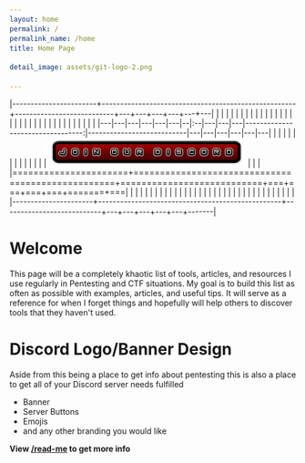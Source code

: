 ```yaml
---
layout: home
permalink: /
permalink_name: /home
title: Home Page

detail_image: assets/git-logo-2.png

---
```


|-----------------------+-----------------------------------------------------+---------------------------+---+---+---+---+---+---|
|   |   |   |   |   |   |  |   |   |   |   |   |   |   |   |   |   |   |   |  |   |   |   |   |   |   |   |   |   |   |   |   |   |
|---|---|---|---|---|---|--|:--|---|---|---|---------------------------------:|---------------------------|---|---|---|---|---|---|
|   |   |   |   |   |   |  |   |   |   |   |  |[![Discord Invite](assets/Discord-Bnt-3.png)](https://discord.gg/bJMRK96)  |   |   |
|======================+==================================================+===========================+===+===+===+===+=======+===|
|   |   |   |   |   |   |  |   |   |   |   |   |   |   |   |   |   |   |   |  |   |   |   |   |   |   |   |   |   |   |   |   |   |
|----------------------+--------------------------------------------------+---------------------------+---+---+---+---+---+-------|

# Welcome

This page will be a completely khaotic list of tools, articles, and resources I use regularly in Pentesting and CTF situations. My goal is to build this list as often as possible with examples, articles, and useful tips. It will serve as a reference for when I forget things and hopefully will help others to discover tools that they haven't used.


# Discord Logo/Banner Design

Aside from this being a place to get info about pentesting this is also a place to get all of your Discord server needs fulfilled 

* Banner
* Server Buttons
* Emojis
* and any other branding you would like

**View [/read-me](read-me) to get more info**